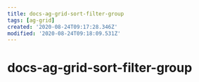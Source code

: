 ```yaml
---
title: docs-ag-grid-sort-filter-group
tags: [ag-grid]
created: '2020-08-24T09:17:28.346Z'
modified: '2020-08-24T09:18:09.531Z'
---
```


# docs-ag-grid-sort-filter-group



